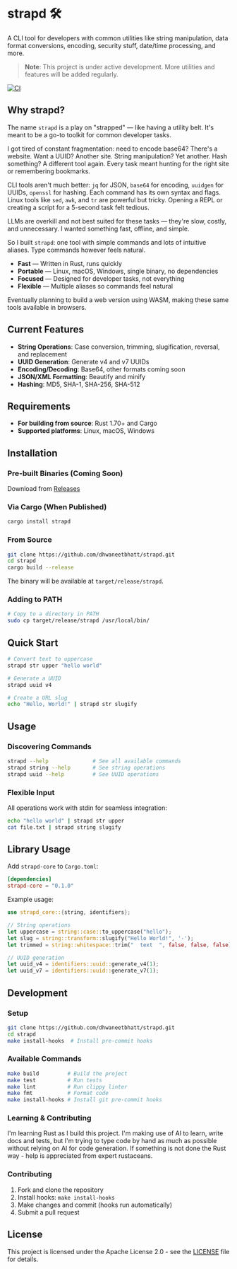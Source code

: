 # strapd 🛠️

A CLI tool for developers with common utilities like string manipulation, data format conversions, encoding, security stuff, date/time processing, and more.

> **Note**: This project is under active development. More utilities and features will be added regularly.

[![CI](https://github.com/dhwaneetbhatt/strapd/workflows/CI/badge.svg)](https://github.com/dhwaneetbhatt/strapd/actions)

## Why strapd?

The name `strapd` is a play on "strapped" — like having a utility belt. It's meant to be a go-to toolkit for common developer tasks.

I got tired of constant fragmentation: need to encode base64? There's a website. Want a UUID? Another site. String manipulation? Yet another. Hash something? A different tool again. Every task meant hunting for the right site or remembering bookmarks.

CLI tools aren't much better: `jq` for JSON, `base64` for encoding, `uuidgen` for UUIDs, `openssl` for hashing. Each command has its own syntax and flags. Linux tools like `sed`, `awk`, and `tr` are powerful but tricky. Opening a REPL or creating a script for a 5-second task felt tedious.

LLMs are overkill and not best suited for these tasks — they're slow, costly, and unnecessary. I wanted something fast, offline, and simple.

So I built `strapd`: one tool with simple commands and lots of intuitive aliases. Type commands however feels natural.

- **Fast** — Written in Rust, runs quickly
- **Portable** — Linux, macOS, Windows, single binary, no dependencies
- **Focused** — Designed for developer tasks, not everything
- **Flexible** — Multiple aliases so commands feel natural

Eventually planning to build a web version using WASM, making these same tools available in browsers.

## Current Features

- **String Operations**: Case conversion, trimming, slugification, reversal, and replacement
- **UUID Generation**: Generate v4 and v7 UUIDs
- **Encoding/Decoding**: Base64, other formats coming soon
- **JSON/XML Formatting**: Beautify and minify
- **Hashing**: MD5, SHA-1, SHA-256, SHA-512

## Requirements

- **For building from source**: Rust 1.70+ and Cargo
- **Supported platforms**: Linux, macOS, Windows

## Installation

### Pre-built Binaries (Coming Soon)

Download from [Releases](https://github.com/dhwaneetbhatt/strapd/releases)

### Via Cargo (When Published)

```bash
cargo install strapd
```

### From Source

```bash
git clone https://github.com/dhwaneetbhatt/strapd.git
cd strapd
cargo build --release
```

The binary will be available at `target/release/strapd`.

### Adding to PATH

```bash
# Copy to a directory in PATH
sudo cp target/release/strapd /usr/local/bin/
```

## Quick Start

```bash
# Convert text to uppercase
strapd str upper "hello world"

# Generate a UUID
strapd uuid v4

# Create a URL slug
echo "Hello, World!" | strapd str slugify
```

## Usage

### Discovering Commands

```bash
strapd --help              # See all available commands
strapd string --help       # See string operations
strapd uuid --help         # See UUID operations
```

### Flexible Input

All operations work with stdin for seamless integration:

```bash
echo "hello world" | strapd str upper
cat file.txt | strapd string slugify
```

## Library Usage

Add `strapd-core` to `Cargo.toml`:

```toml
[dependencies]
strapd-core = "0.1.0"
```

Example usage:

```rust
use strapd_core::{string, identifiers};

// String operations
let uppercase = string::case::to_uppercase("hello");
let slug = string::transform::slugify("Hello World!", '-');
let trimmed = string::whitespace::trim("  text  ", false, false, false);

// UUID generation
let uuid_v4 = identifiers::uuid::generate_v4(1);
let uuid_v7 = identifiers::uuid::generate_v7(1);
```

## Development

### Setup

```bash
git clone https://github.com/dhwaneetbhatt/strapd.git
cd strapd
make install-hooks  # Install pre-commit hooks
```

### Available Commands

```bash
make build         # Build the project
make test          # Run tests
make lint          # Run clippy linter
make fmt           # Format code
make install-hooks # Install git pre-commit hooks
```

### Learning & Contributing

I'm learning Rust as I build this project. I'm making use of AI to learn, write docs and tests, but I'm trying to type code by hand as much as possible without relying on AI for code generation. If something is not done the Rust way - help is appreciated from expert rustaceans.

### Contributing

1. Fork and clone the repository
2. Install hooks: `make install-hooks`
3. Make changes and commit (hooks run automatically)
4. Submit a pull request

## License

This project is licensed under the Apache License 2.0 - see the [LICENSE](LICENSE) file for details.
